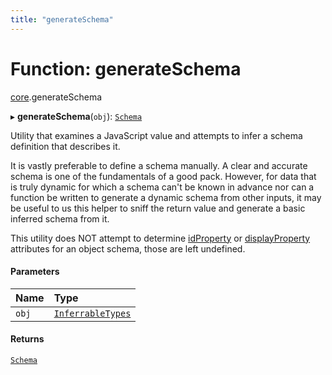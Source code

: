 ```yaml
---
title: "generateSchema"
---
```

# Function: generateSchema

[core](../modules/core.md).generateSchema

▸ **generateSchema**(`obj`): [`Schema`](../types/core.Schema.md)

Utility that examines a JavaScript value and attempts to infer a schema definition
that describes it.

It is vastly preferable to define a schema manually. A clear and accurate schema is one of the
fundamentals of a good pack. However, for data that is truly dynamic for which a schema can't
be known in advance nor can a function be written to generate a dynamic schema from other
inputs, it may be useful to us this helper to sniff the return value and generate a basic
inferred schema from it.

This utility does NOT attempt to determine [idProperty](../interfaces/core.ObjectSchemaDefinition.md#idproperty) or
[displayProperty](../interfaces/core.ObjectSchemaDefinition.md#displayproperty) attributes for
an object schema, those are left undefined.

#### Parameters

| Name | Type |
| :------ | :------ |
| `obj` | [`InferrableTypes`](../types/core.InferrableTypes.md) |

#### Returns

[`Schema`](../types/core.Schema.md)

